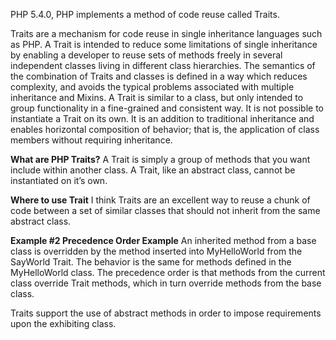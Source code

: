 PHP 5.4.0, PHP implements a method of code reuse called Traits.

Traits are a mechanism for code reuse in single inheritance languages such as PHP. A Trait is intended to reduce some limitations of single inheritance by enabling a developer to reuse sets of methods freely in several independent classes living in different class hierarchies. The semantics of the combination of Traits and classes is defined in a way which reduces complexity, and avoids the typical problems associated with multiple inheritance and Mixins.
A Trait is similar to a class, but only intended to group functionality in a fine-grained and consistent way. It is not possible to instantiate a Trait on its own. It is an addition to traditional inheritance and enables horizontal composition of behavior; that is, the application of class members without requiring inheritance. 

**What are PHP Traits?**
A Trait is simply a group of methods that you want include within another class. A Trait, like an abstract class, cannot be instantiated on it’s own.

**Where to use Trait**
I think Traits are an excellent way to reuse a chunk of code between a set of similar classes that should not inherit from the same abstract class.

**Example #2 Precedence Order Example**
An inherited method from a base class is overridden by the method inserted into MyHelloWorld from the SayWorld Trait. The behavior is the same for methods defined in the MyHelloWorld class. The precedence order is that methods from the current class override Trait methods, which in turn override methods from the base class.
 
 
Traits support the use of abstract methods in order to impose requirements upon the exhibiting class. 
